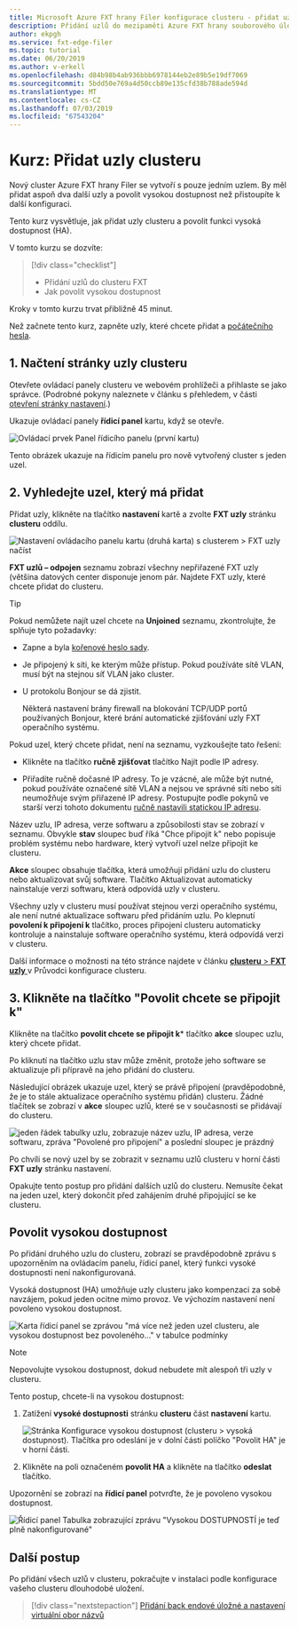 ```yaml
---
title: Microsoft Azure FXT hrany Filer konfigurace clusteru - přidat uzly
description: Přidání uzlů do mezipaměti Azure FXT hrany souborového úložiště
author: ekpgh
ms.service: fxt-edge-filer
ms.topic: tutorial
ms.date: 06/20/2019
ms.author: v-erkell
ms.openlocfilehash: d84b98b4ab936bbb6978144eb2e89b5e19df7069
ms.sourcegitcommit: 5bdd50e769a4d50ccb89e135cfd38b788ade594d
ms.translationtype: MT
ms.contentlocale: cs-CZ
ms.lasthandoff: 07/03/2019
ms.locfileid: "67543204"
---
```

# <a name="tutorial-add-cluster-nodes"></a>Kurz: Přidat uzly clusteru 

Nový cluster Azure FXT hrany Filer se vytvoří s pouze jedním uzlem. By měl přidat aspoň dva další uzly a povolit vysokou dostupnost než přistoupíte k další konfiguraci. 

Tento kurz vysvětluje, jak přidat uzly clusteru a povolit funkci vysoká dostupnost (HA). 

V tomto kurzu se dozvíte: 

> [!div class="checklist"]
> * Přidání uzlů do clusteru FXT
> * Jak povolit vysokou dostupnost

Kroky v tomto kurzu trvat přibližně 45 minut.

Než začnete tento kurz, zapněte uzly, které chcete přidat a [počátečního hesla](fxt-node-password.md). 

## <a name="1-load-the-cluster-nodes-page"></a>1. Načtení stránky uzly clusteru

Otevřete ovládací panely clusteru ve webovém prohlížeči a přihlaste se jako správce. (Podrobné pokyny naleznete v článku s přehledem, v části [otevření stránky nastavení](fxt-cluster-create.md#open-the-settings-pages).)

Ukazuje ovládací panely **řídicí panel** kartu, když se otevře. 

![Ovládací prvek Panel řídicího panelu (první kartu)](media/fxt-cluster-config/dashboard-1-node.png)

Tento obrázek ukazuje na řídicím panelu pro nově vytvořený cluster s jeden uzel.

## <a name="2-locate-the-node-to-add"></a>2. Vyhledejte uzel, který má přidat

Přidat uzly, klikněte na tlačítko **nastavení** kartě a zvolte **FXT uzly** stránku **clusteru** oddílu.

![Nastavení ovládacího panelu kartu (druhá karta) s clusterem > FXT uzly načíst](media/fxt-cluster-config/settings-fxt-nodes.png)

**FXT uzlů – odpojen** seznamu zobrazí všechny nepřiřazené FXT uzly (většina datových center disponuje jenom pár. Najdete FXT uzly, které chcete přidat do clusteru.

> [!Tip] 
> Pokud nemůžete najít uzel chcete na **Unjoined** seznamu, zkontrolujte, že splňuje tyto požadavky:
> 
> * Zapne a byla [kořenové heslo sady](fxt-node-password.md).
> * Je připojený k síti, ke kterým může přístup. Pokud používáte sítě VLAN, musí být na stejnou síť VLAN jako cluster.
> * U protokolu Bonjour se dá zjistit. 
>
>   Některá nastavení brány firewall na blokování TCP/UDP portů používaných Bonjour, které brání automatické zjišťování uzly FXT operačního systému.
> 
> Pokud uzel, který chcete přidat, není na seznamu, vyzkoušejte tato řešení: 
> 
> * Klikněte na tlačítko **ručně zjišťovat** tlačítko Najít podle IP adresy.
> 
> * Přiřadíte ručně dočasné IP adresy. To je vzácné, ale může být nutné, pokud používáte označené sítě VLAN a nejsou ve správné síti nebo síti neumožňuje svým přiřazené IP adresy. Postupujte podle pokynů ve starší verzi tohoto dokumentu [ručně nastavili statickou IP adresu](https://azure.github.io/Avere/legacy/create_cluster/4_8/html/static_ip.html).

Název uzlu, IP adresa, verze softwaru a způsobilosti stav se zobrazí v seznamu. Obvykle **stav** sloupec buď říká "Chce připojit k" nebo popisuje problém systému nebo hardware, který vytvoří uzel nelze připojit ke clusteru.

**Akce** sloupec obsahuje tlačítka, která umožňují přidání uzlu do clusteru nebo aktualizovat svůj software. Tlačítko Aktualizovat automaticky nainstaluje verzi softwaru, která odpovídá uzly v clusteru.

Všechny uzly v clusteru musí používat stejnou verzi operačního systému, ale není nutné aktualizace softwaru před přidáním uzlu. Po klepnutí **povolení k připojení k** tlačítko, proces připojení clusteru automaticky kontroluje a nainstaluje software operačního systému, která odpovídá verzi v clusteru.

Další informace o možnosti na této stránce najdete v článku [ **clusteru** > **FXT uzly** ](https://azure.github.io/Avere/legacy/ops_guide/4_7/html/gui_fxt_nodes.html) v Průvodci konfigurace clusteru.

## <a name="3-click-the-allow-to-join-button"></a>3. Klikněte na tlačítko "Povolit chcete se připojit k" 

Klikněte na tlačítko **povolit chcete se připojit k*** tlačítko **akce** sloupec uzlu, který chcete přidat.

Po kliknutí na tlačítko uzlu stav může změnit, protože jeho software se aktualizuje při přípravě na jeho přidání do clusteru. 

Následující obrázek ukazuje uzel, který se právě připojení (pravděpodobně, že je to stále aktualizace operačního systému přidán) clusteru. Žádné tlačítek se zobrazí v **akce** sloupec uzlů, které se v současnosti se přidávají do clusteru.

![jeden řádek tabulky uzlu, zobrazuje název uzlu, IP adresa, verze softwaru, zpráva "Povolené pro připojení" a poslední sloupec je prázdný](media/fxt-cluster-config/node-join-in-process.png)

Po chvíli se nový uzel by se zobrazit v seznamu uzlů clusteru v horní části **FXT uzly** stránku nastavení. 

Opakujte tento postup pro přidání dalších uzlů do clusteru. Nemusíte čekat na jeden uzel, který dokončit před zahájením druhé připojující se ke clusteru.

## <a name="enable-high-availability"></a>Povolit vysokou dostupnost

Po přidání druhého uzlu do clusteru, zobrazí se pravděpodobně zprávu s upozorněním na ovládacím panelu, řídicí panel, který funkci vysoké dostupnosti není nakonfigurovaná. 

Vysoká dostupnost (HA) umožňuje uzly clusteru jako kompenzaci za sobě navzájem, pokud jeden ocitne mimo provoz. Ve výchozím nastavení není povoleno vysokou dostupnost.

![Karta řídicí panel se zprávou "má více než jeden uzel clusteru, ale vysokou dostupnost bez povoleného..." v tabulce podmínky](media/fxt-cluster-config/no-ha-2-nodes.png)

> [!Note] 
> Nepovolujte vysokou dostupnost, dokud nebudete mít alespoň tři uzly v clusteru.

Tento postup, chcete-li na vysokou dostupnost: 

1. Zatížení **vysoké dostupnosti** stránku **clusteru** část **nastavení** kartu.

   ![Stránka Konfigurace vysokou dostupnost (clusteru > vysoká dostupnost). Tlačítka pro odeslání je v dolní části políčko "Povolit HA" je v horní části.](media/fxt-cluster-config/enable-ha.png)

2. Klikněte na poli označeném **povolit HA** a klikněte na tlačítko **odeslat** tlačítko. 

Upozornění se zobrazí na **řídicí panel** potvrďte, že je povoleno vysokou dostupnost.

![Řídicí panel Tabulka zobrazující zprávu "Vysokou DOSTUPNOSTÍ je teď plně nakonfigurované"](media/fxt-cluster-config/ha-configured-alert.png)


## <a name="next-steps"></a>Další postup

Po přidání všech uzlů v clusteru, pokračujte v instalaci podle konfigurace vašeho clusteru dlouhodobé uložení.

> [!div class="nextstepaction"]
> [Přidání back endové úložné a nastavení virtuální obor názvů](fxt-add-storage.md)